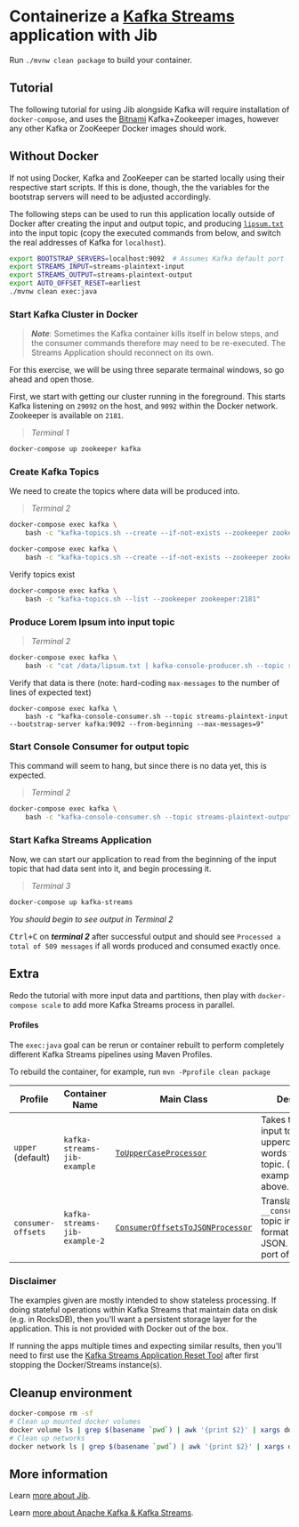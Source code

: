 # Containerize a [Kafka Streams](http://kafka.apache.org/documentation/streams) application with Jib

Run `./mvnw clean package` to build your container.

## Tutorial

The following tutorial for using Jib alongside Kafka will require installation of `docker-compose`, and uses the [Bitnami](https://github.com/bitnami/bitnami-docker-kafka) Kafka+Zookeeper images, however any other Kafka or ZooKeeper Docker images should work. 

## Without Docker

If not using Docker, Kafka and ZooKeeper can be started locally using their respective start scripts. If this is done, though, the the variables for the bootstrap servers will need to be adjusted accordingly.  

The following steps can be used to run this application locally outside of Docker after creating the input and output topic, and producing [`lipsum.txt`](lipsum.txt) into the input topic (copy the executed commands from below, and switch the real addresses of Kafka for `localhost`).  

```bash
export BOOTSTRAP_SERVERS=localhost:9092  # Assumes Kafka default port
export STREAMS_INPUT=streams-plaintext-input
export STREAMS_OUTPUT=streams-plaintext-output
export AUTO_OFFSET_RESET=earliest
./mvnw clean exec:java
```

### Start Kafka Cluster in Docker

> ***Note***: Sometimes the Kafka container kills itself in below steps, and the consumer commands therefore may need to be re-executed. The Streams Application should reconnect on its own. 

For this exercise, we will be using three separate termainal windows, so go ahead and open those. 

First, we start with getting our cluster running in the foreground. This starts Kafka listening on `29092` on the host, and `9092` within the Docker network. Zookeeper is available on `2181`.

> *Terminal 1*

```bash
docker-compose up zookeeper kafka
```

### Create Kafka Topics

We need to create the topics where data will be produced into. 

> *Terminal 2*

```bash
docker-compose exec kafka \
    bash -c "kafka-topics.sh --create --if-not-exists --zookeeper zookeeper:2181 --topic streams-plaintext-input --partitions=1 --replication-factor=1"
```

```bash
docker-compose exec kafka \
    bash -c "kafka-topics.sh --create --if-not-exists --zookeeper zookeeper:2181 --topic streams-plaintext-output --partitions=1 --replication-factor=1"
```

Verify topics exist

```bash
docker-compose exec kafka \
    bash -c "kafka-topics.sh --list --zookeeper zookeeper:2181"
```

### Produce Lorem Ipsum into input topic

> *Terminal 2*

```bash
docker-compose exec kafka \
    bash -c "cat /data/lipsum.txt | kafka-console-producer.sh --topic streams-plaintext-input --broker-list kafka:9092"
```

Verify that data is there (note: hard-coding `max-messages` to the number of lines of expected text)

```
docker-compose exec kafka \
    bash -c "kafka-console-consumer.sh --topic streams-plaintext-input --bootstrap-server kafka:9092 --from-beginning --max-messages=9"
```

### Start Console Consumer for output topic

This command will seem to hang, but since there is no data yet, this is expected. 

> *Terminal 2*

```bash
docker-compose exec kafka \
    bash -c "kafka-console-consumer.sh --topic streams-plaintext-output --bootstrap-server kafka:9092 --from-beginning"
```

### Start Kafka Streams Application

Now, we can start our application to read from the beginning of the input topic that had data sent into it, and begin processing it. 

> *Terminal 3*

```bash
docker-compose up kafka-streams
```

*You should begin to see output in Terminal 2*

<kbd>Ctrl+C</kbd> on ***terminal 2*** after successful output and should see `Processed a total of 509 messages` if all words produced and consumed exactly once.  

## Extra

Redo the tutorial with more input data and partitions, then play with `docker-compose scale` to add more Kafka Streams process in parallel.

#### Profiles 

The `exec:java` goal can be rerun or container rebuilt to perform completely different Kafka Streams pipelines using Maven Profiles. 

To rebuild the container, for example, run `mvn -Pprofile clean package`

|Profile|Container Name|Main Class|Description|
|---|---|---|---|
|`upper` (default)|`kafka-streams-jib-example`|[`ToUpperCaseProcessor`](src/main/java/example/kafkastreams/ToUpperCaseProcessor.java)|Takes text from input topic and and uppercases all the words to an output topic. (The example provided above.)|
|`consumer-offsets`|`kafka-streams-jib-example-2`|[`ConsumerOffsetsToJSONProcessor`](src/main/java/example/kafkastreams/ConsumerOffsetsToJSONProcessor.java)|Translates the `__consumer_offsets` topic in binary format out to JSON. It is a Java port of [this repo](https://github.com/sderosiaux/kafka-streams-consumer-offsets-to-json).| 

### Disclaimer

The examples given are mostly intended to show stateless processing. If doing stateful operations within Kafka Streams that maintain data on disk (e.g. in RocksDB), then you'll want a persistent storage layer for the application. This is not provided with Docker out of the box.  

If running the apps multiple times and expecting similar results, then you'll need to first use the [Kafka Streams Application Reset Tool](https://cwiki.apache.org/confluence/display/KAFKA/Kafka+Streams+Application+Reset+Tool) after first stopping the Docker/Streams instance(s).  

## Cleanup environment

```bash
docker-compose rm -sf
# Clean up mounted docker volumes
docker volume ls | grep $(basename `pwd`) | awk '{print $2}' | xargs docker volume rm 
# Clean up networks
docker network ls | grep $(basename `pwd`) | awk '{print $2}' | xargs docker network rm
```

## More information

Learn [more about Jib](https://github.com/GoogleContainerTools/jib).

Learn [more about Apache Kafka & Kafka Streams](http://kafka.apache.org/documentation).
